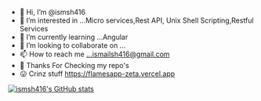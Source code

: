 - 👋 Hi, I’m @ismsh416
- 👀 I’m interested in ...Micro services,Rest API, Unix Shell Scripting,Restful Services
- 🌱 I’m currently learning ...Angular
- 💞️ I’m looking to collaborate on ...
- 📫 How to reach me ...ismailsh416@gmail.com
- 💜 Thanks For Checking my repo's
- 😛 Crinz stuff https://flamesapp-zeta.vercel.app


[![ismsh416's GitHub stats](https://github-readme-stats.vercel.app/api?username=ismsh416)](https://github.com/ismsh416/github-readme-stats)
<!---
ismsh416/ismsh416 is a ✨ special ✨ repository because its `README.md` (this file) appears on your GitHub profile.
You can click the Preview link to take a look at your changes.
--->
